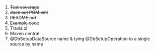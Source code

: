 1. ~~Test coverage~~
2. ~~deck out POM.xml~~
3. ~~README.md~~
4. ~~Example code~~
5. Travis.ci
6. Maven central
7. @DbSetupDataSource name & tying @DbSetupOperation to a single source by name